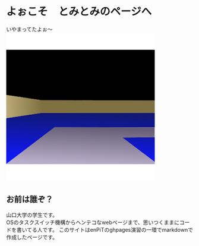 # よぉこそ　とみとみのページへ
いやまってたよぉ〜
![メインアイコン](./newicon.png)

## お前は誰ぞ？
山口大学の学生です。  
OSのタスクスイッチ機構からヘンテコなwebページまで、思いつくままにコードを書いてる人です。
このサイトはenPiTのghpages演習の一環でmarkdownで作成したページです。
